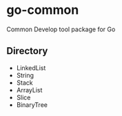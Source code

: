 # go-common
Common Develop tool package for Go

## Directory
  - LinkedList
  - String
  - Stack
  - ArrayList
  - Slice
  - BinaryTree
